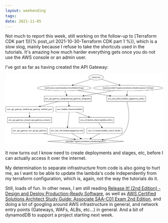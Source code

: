 ```yaml
---
layout: weekending
tags: 
date: 2021-11-05
---
```


Not much to report this week, still working on the follow-up to [Terraform CDK part 1]({% post_url 2021-10-30-Terraform CDK part 1 %}), which is a slow slog, mainly because I refuse to take the shortcuts used in the tutorials. It's amazing how much harder everything gets once you do not use the AWS console or an admin user.

I've got as far as having created the API Gateway:

![](/assets/images/2021-11-11-day04-tfgraph.svg)

It now turns out I know need to create deployments and stages, etc, before I can actually access it over the internet.

My determination to separate infrastructure from code is also going to hurt me, as I want to be able to update the lambda's code independently from my terraform configuration, which is, again, not the way the tutorials do it.

Still, loads of fun. In other news, I am still reading [Release It! (2nd Edition) - Design and Deploy Production-Ready Software](https://pragprog.com/titles/mnee2/release-it-second-edition/), as well as [AWS Certified Solutions Architect Study Guide: Associate SAA-C01 Exam 2nd Edition](https://www.amazon.com/Certified-Solutions-Architect-Study-Guide/dp/111950421X), and doing a lot of googling around AWS infrastructure in general, and network entry points (Gateways, WAFs, ALBs, etc...) in general. And a bit of dynamodDB to support a project starting next week.  


